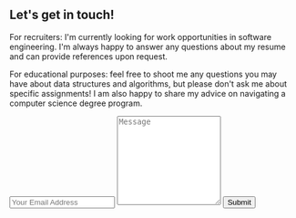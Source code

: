 ## Let's get in touch!

For recruiters: I'm currently looking for work opportunities in software engineering. I'm always happy to answer any questions about my resume and can provide references upon request. 

For educational purposes: feel free to shoot me any questions you may have about data structures and algorithms, but please don't ask me about specific assignments! I am also happy to share my advice on navigating a computer science degree program. 

<form class="wj-contact" action="https://formspree.io/f/mgegjwan" method="POST" target="_blank">
    <input type="text" name="email" placeholder="Your Email Address">
    <textarea type="text" name="message" rows="10" placeholder="Message"></textarea>
    <input type="hidden" name="_next" value="<REDIRECTION LINK> ">
    <input type="hidden" name="_subject" value="New Contact Form Submission">
    <input type="text" name="_gotcha" style="display:none">
    <input type="submit" value="Submit">
</form>
